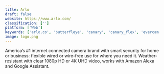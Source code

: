 ```yaml
---
title: Arlo
draft: false 
website: https://www.arlo.com/
classification: ['']
platform: ['Web']
keywords: ['arlo.co', 'butterfleye', 'canary', 'canary_flex', 'evercam', 'flock', 'fynoti', 'haven', 'hyperping', 'latch', 'lockitron_bolt', 'minut', 'nest_cam', 'nest_cam_iq', 'nest_cam_outdoor', 'nest_hello', 'oco2', 'remo+_doorcam', 'ring', 'soliom', 'sunflower_labs', 'wyzecam']
image: logo.png
---
```

America’s #1 internet connected camera brand with smart security for home or business: flexible wired or wire-free use for where you need it. Weather-resistant with clear 1080p HD or 4K UHD video, works with Amazon Alexa and Google Assistant.